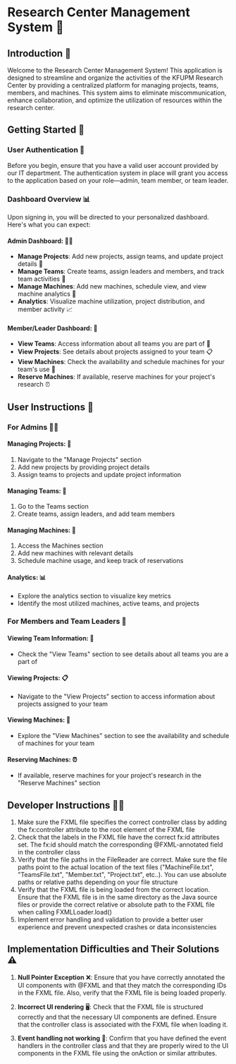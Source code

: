 # Research Center Management System 🏢

## Introduction 👋
Welcome to the Research Center Management System! This application is designed to streamline and organize the activities of the KFUPM Research Center by providing a centralized platform for managing projects, teams, members, and machines. This system aims to eliminate miscommunication, enhance collaboration, and optimize the utilization of resources within the research center.

## Getting Started 🚀

### User Authentication 🔐
Before you begin, ensure that you have a valid user account provided by our IT department. The authentication system in place will grant you access to the application based on your role—admin, team member, or team leader.

### Dashboard Overview 📊
Upon signing in, you will be directed to your personalized dashboard. Here's what you can expect:

#### Admin Dashboard: 👨‍💼
- **Manage Projects**: Add new projects, assign teams, and update project details 📝
- **Manage Teams**: Create teams, assign leaders and members, and track team activities 👥
- **Manage Machines**: Add new machines, schedule view, and view machine analytics 🔧
- **Analytics**: Visualize machine utilization, project distribution, and member activity 📈

#### Member/Leader Dashboard: 👤
- **View Teams**: Access information about all teams you are part of 👥
- **View Projects**: See details about projects assigned to your team 📋
- **View Machines**: Check the availability and schedule machines for your team's use 🔧
- **Reserve Machines**: If available, reserve machines for your project's research ⏰

## User Instructions 📖

### For Admins 👨‍💼

#### Managing Projects: 📝
1. Navigate to the "Manage Projects" section
2. Add new projects by providing project details
3. Assign teams to projects and update project information

#### Managing Teams: 👥
1. Go to the Teams section
2. Create teams, assign leaders, and add team members

#### Managing Machines: 🔧
1. Access the Machines section
2. Add new machines with relevant details
3. Schedule machine usage, and keep track of reservations

#### Analytics: 📊
- Explore the analytics section to visualize key metrics
- Identify the most utilized machines, active teams, and projects

### For Members and Team Leaders 👥

#### Viewing Team Information: 👀
- Check the "View Teams" section to see details about all teams you are a part of

#### Viewing Projects: 📋
- Navigate to the "View Projects" section to access information about projects assigned to your team

#### Viewing Machines: 🔧
- Explore the "View Machines" section to see the availability and schedule of machines for your team

#### Reserving Machines: ⏰
- If available, reserve machines for your project's research in the "Reserve Machines" section

## Developer Instructions 👨‍💻

1. Make sure the FXML file specifies the correct controller class by adding the fx:controller attribute to the root element of the FXML file
2. Check that the labels in the FXML file have the correct fx:id attributes set. The fx:id should match the corresponding @FXML-annotated field in the controller class
3. Verify that the file paths in the FileReader are correct. Make sure the file paths point to the actual location of the text files ("MachineFile.txt", "TeamsFile.txt", "Member.txt", "Project.txt", etc..). You can use absolute paths or relative paths depending on your file structure
4. Verify that the FXML file is being loaded from the correct location. Ensure that the FXML file is in the same directory as the Java source files or provide the correct relative or absolute path to the FXML file when calling FXMLLoader.load()
5. Implement error handling and validation to provide a better user experience and prevent unexpected crashes or data inconsistencies

## Implementation Difficulties and Their Solutions ⚠️

1. **Null Pointer Exception** ❌: Ensure that you have correctly annotated the UI components with @FXML and that they match the corresponding IDs in the FXML file. Also, verify that the FXML file is being loaded properly.

2. **Incorrect UI rendering** 🖥️: Check that the FXML file is structured correctly and that the necessary UI components are defined. Ensure that the controller class is associated with the FXML file when loading it.

3. **Event handling not working** 🔄: Confirm that you have defined the event handlers in the controller class and that they are properly wired to the UI components in the FXML file using the onAction or similar attributes.

